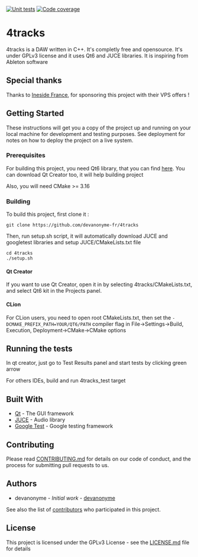 [![Unit tests](https://github.com/devanonyme-fr/4tracks/actions/workflows/tests.yml/badge.svg)](https://github.com/devanonyme-fr/4tracks/actions/workflows/tests.yml)
[![Code coverage](https://codecov.io/gh/devanonyme-fr/4tracks/branch/master/graph/badge.svg?token=FQKEGJSOX5)](https://codecov.io/gh/devanonyme-fr/4tracks)

# 4tracks
4tracks is a DAW written in C++. It's completly free and opensource. It's under GPLv3 license and it uses Qt6 and JUCE libraries. It is inspiring from Ableton software

## Special thanks

Thanks to [Ineside France](https://ineside.com/), for sponsoring this project with their VPS offers !

## Getting Started

These instructions will get you a copy of the project up and running on your local machine for development and testing purposes. See deployment for notes on how to deploy the project on a live system.

### Prerequisites

For building this project, you need Qt6 library, that you can find [here](http://qt.io/). You can download Qt Creator too, it will help building project

Also, you will need CMake >= 3.16

### Building

To build this project, first clone it :

```
git clone https://github.com/devanonyme-fr/4tracks
```

Then, run setup.sh script, it will automatically download JUCE and googletest libraries and setup JUCE/CMakeLists.txt file

```
cd 4tracks
./setup.sh
```

#### Qt Creator

If you want to use Qt Creator, open it in by selecting 4tracks/CMakeLists.txt, and select Qt6 kit in the Projects panel.

#### CLion

For CLion users, you need to open root CMakeLists.txt, then set the `-DCMAKE_PREFIX_PATH=YOUR/QT6/PATH` compiler flag in File->Settings->Build, Execution, Deployment->CMake->CMake options

## Running the tests

In qt creator, just go to Test Results panel and start tests by clicking green arrow

For others IDEs, build and run 4tracks_test target

## Built With

* [Qt](https://qt.io/) - The GUI framework
* [JUCE](https://juce.com/) - Audio library
* [Google Test](https://github.com/google/googletest) - Google testing framework

## Contributing

Please read [CONTRIBUTING.md](CONTRIBUTING.md) for details on our code of conduct, and the process for submitting pull requests to us.

## Authors

* devanonyme - *Initial work* - [devanonyme](https://github.com/devanonyme-fr)

See also the list of [contributors](https://github.com/devanonyme-fr/4tracks/contributors) who participated in this project.

## License

This project is licensed under the GPLv3 License - see the [LICENSE.md](LICENSE.md) file for details
